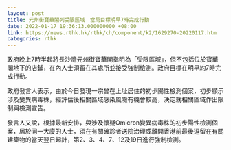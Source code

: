 ```yaml
---
layout: post
title: 元州街寶華閣列受限區域　當局目標明早7時完成行動
date: 2022-01-17 19:36:13.000000000 +08:00
link: https://news.rthk.hk/rthk/ch/component/k2/1629270-20220117.htm
categories: rthk
---
```


政府晚上7時半起將長沙灣元州街寶華閣指明為「受限區域」，但不包括位於寶華閣地下的店鋪，在內人士須留在其處所並接受強制檢測。政府目標在明早約7時完成行動。

政府發言人表示，由於今日發現一宗曾在上址居住的初步陽性檢測個案，初步顯示涉及變異病毒株，經評估後相關區域感染風險有機會較高，決定就相關區域作出限制與檢測宣告。

發言人又說，根據最新安排，與涉及懷疑Omicron變異病毒株的初步陽性檢測個案，居於同一大廈的人士，須在有關確診者送院治理或離開香港前最後逗留在有關建築物的當天翌日起計，第2、3、4、7、12及19日進行強制檢測。
